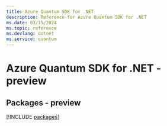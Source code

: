 ```yaml
---
title: Azure Quantum SDK for .NET
description: Reference for Azure Quantum SDK for .NET
ms.date: 03/15/2024
ms.topic: reference
ms.devlang: dotnet
ms.service: quantum
---
```

# Azure Quantum SDK for .NET - preview
## Packages - preview
[!INCLUDE [packages](quantum-index.md)]